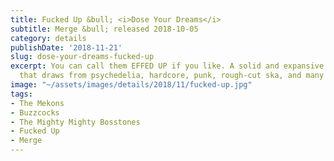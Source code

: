 ```yaml
---
title: Fucked Up &bull; <i>Dose Your Dreams</i>
subtitle: Merge &bull; released 2018-10-05
category: details
publishDate: '2018-11-21'
slug: dose-your-dreams-fucked-up
excerpt: You can call them EFFED UP if you like. A solid and expansive set of music
  that draws from psychedelia, hardcore, punk, rough-cut ska, and many more.
image: "~/assets/images/details/2018/11/fucked-up.jpg"
tags:
- The Mekons
- Buzzcocks
- The Mighty Mighty Bosstones
- Fucked Up
- Merge
---
```


